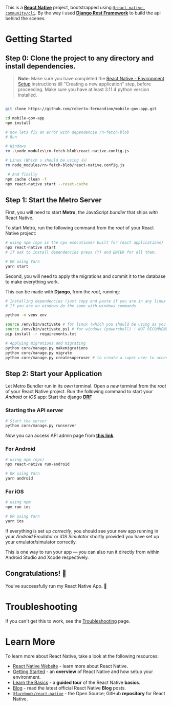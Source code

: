 This is a  [**React Native**](https://reactnative.dev) project, bootstrapped using [`@react-native-community/cli`](https://github.com/react-native-community/cli).
By the way i used [**Django Rest Framework**](https://www.django-rest-framework.org/) to build the api behind the scenes.

# Getting Started

## Step 0: Clone the project to any directory and install dependencies.
> **Note**: Make sure you have completed the [React Native - Environment Setup](https://reactnative.dev/docs/environment-setup) instructions till "Creating a new application" step, before proceeding.
> Make sure you have at least 3.11.4 python version installed.

```bash

git clone https://github.com/roberto-fernandino/mobile-gov-app.git

cd mobile-gov-app
npm install

# now lets fix an error with dependencie rn-fetch-blob
# Run

# Windows
rm .\node_modules\rn-fetch-blob\react-native.config.js

# Linux (Which u should be using 👍)
rm node_modules/rn-fetch-blob/react-native.config.js

 # And finally
npm cache clean -f
npx react-native start --reset-cache
```



## Step 1: Start the Metro Server

First, you will need to start **Metro**, the JavaScript _bundler_ that ships _with_ React Native.

To start Metro, run the following command from the _root_ of your React Native project:

```bash
# using npm (npx is the npx executioner built for react applications)
npx react-native start
# if ask to install dependencies press (Y) and ENTER for all them.

# OR using Yarn
yarn start
```

Second, you will need to apply the migrations and commit it to the database to make everything work.

This can be made with **Django**, from the _root_, running:

```bash
# Installing dependencies (just copy and paste if you are in any linux distro which you should fucking be)
# If you are on windows do the same with windows commands

python -m venv env

source /env/bin/activate # for linux (which you should be using as you are probably a fucking developer).
source /env/bin/activate.ps1 # for windows (powershell) ! NOT RECOMMENDED ! Windows is useless for DEVS.
pip install -r requirements.txt

# Applying migrations and migrating
python core/manage.py makemigrations
python core/manage.py migrate
python core/manage.py createsuperuser # to create a super user to access admin page in (http://<dominio>/admin)
```

## Step 2: Start your Application

Let Metro Bundler run in its _own_ terminal. Open a _new_ terminal from the _root_ of your React Native project. Run the following command to start your _Android_ or _iOS_ app:
Start the django [**DRF**](https://www.django-rest-framework.org/)

### Starting the API server

```bash
# Start the server
python core/manage.py runserver
```

Now you can access API admin page from [**this link**](http://127.0.0.1:8000/admin).

### For Android

```bash
# using npm (npx)
npx react-native run-android

# OR using Yarn
yarn android
```

### For iOS

```bash
# using npm
npm run ios

# OR using Yarn
yarn ios
```

If everything is set up _correctly_, you should see your new app running in your _Android Emulator_ or _iOS Simulator_ shortly provided you have set up your emulator/simulator correctly.

This is one way to run your app — you can also run it directly from within Android Studio and Xcode respectively.

## Congratulations! :tada:

You've successfully run my React Native App. :partying_face:

# Troubleshooting

If you can't get this to work, see the [Troubleshooting](https://reactnative.dev/docs/troubleshooting) page.

# Learn More

To learn more about React Native, take a look at the following resources:

- [React Native Website](https://reactnative.dev) - learn more about React Native.
- [Getting Started](https://reactnative.dev/docs/environment-setup) - an **overview** of React Native and how setup your environment.
- [Learn the Basics](https://reactnative.dev/docs/getting-started) - a **guided tour** of the React Native **basics**.
- [Blog](https://reactnative.dev/blog) - read the latest official React Native **Blog** posts.
- [`@facebook/react-native`](https://github.com/facebook/react-native) - the Open Source; GitHub **repository** for React Native.

